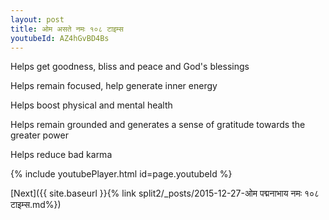 ```yaml
---
layout: post
title: ओम असते नमः १०८ टाइम्स
youtubeId: AZ4hGvBD4Bs
---
```

 
 
Helps get goodness, bliss and peace and God's blessings
 
Helps remain focused, help generate inner energy 
 
Helps boost physical and mental health 
 
Helps remain grounded and generates a sense of gratitude towards the greater power 
 
Helps reduce bad karma
 
 
 
 


{% include youtubePlayer.html id=page.youtubeId %}
 
[Next]({{ site.baseurl }}{% link  split2/_posts/2015-12-27-ओम पद्मनाभाय नमः १०८ टाइम्स.md%})
 
